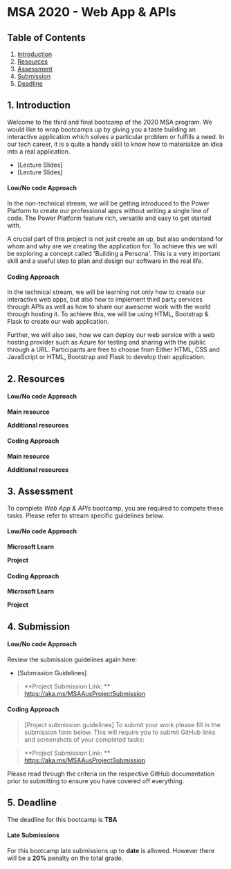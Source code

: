 # MSA 2020 - Web App & APIs
## Table of Contents

1. [Introduction](#1-Introduction)
2. [Resources](#2-Resources)
3. [Assessment](#3-Assessment)
4. [Submission](#4-Submission)
5. [Deadline](#5-Deadline)

## 1. Introduction
Welcome to the third and final bootcamp of the 2020 MSA program. We would like to wrap bootcamps up by giving you a taste building an interactive application which solves a particular problem or fulfills a need. In our tech career, it is a quite a handy skill to know how to materialize an idea into a real application. 

- [Lecture Slides]
- [Lecture Slides]

#### Low/No code Approach
In the non-technical stream, we will be getting introduced to the Power Platform to create our professional apps without writing a single line of code. The Power Platform feature rich, versatile and easy to get started with. 

A crucial part of this project is not just create an up, but also understand for whom and why are we creating the application for. To achieve this we will be exploring a concept called 'Building a Persona'. This is a very important skill and a useful step to plan and design our software in the real life. 

#### Coding Approach
In the technical stream, we will be learning not only how to create our interactive web apps, but also how to implement third party services through APIs as well as how to share our awesome work with the world through hosting it. To achieve this, we will be using HTML, Bootstrap & Flask to create our web application. 

Further, we will also see, how we can deploy our web service with a web hosting provider such as Azure for testing and sharing with the public through a URL. Participants are free to choose from Either HTML, CSS and JavaScript or HTML, Bootstrap and Flask to develop their application. 

## 2. Resources

#### Low/No code Approach

**Main resource** 

**Additional resources** 

#### Coding Approach
**Main resource** 

**Additional resources**


## 3. Assessment
To complete *Web App & APIs* bootcamp, you are required to compete these tasks. Please refer to stream specific guidelines below. 

#### Low/No code Approach
**Microsoft Learn**

**Project** 

#### Coding Approach
**Microsoft Learn**

**Project** 

## 4. Submission

#### Low/No code Approach
Review the submission guidelines again here: 
- [Submission Guidelines]

> **Project Submission Link: ** https://aka.ms/MSAAusProjectSubmission

#### Coding Approach
> [Project submission guidelines]
To submit your work please fill in the submission form below. This will require you to submit GitHub links and screenshots of your completed tasks: 

> **Project Submission Link: ** https://aka.ms/MSAAusProjectSubmission


Please read through the criteria on the respective GitHub documentation prior to submitting to ensure you have covered off everything.  

## 5. Deadline
The deadline for this bootcamp is **TBA**

#### Late Submissions 
For this bootcamp late submissions up to **date** is allowed. However there will be a **20%** penalty on the total grade.  